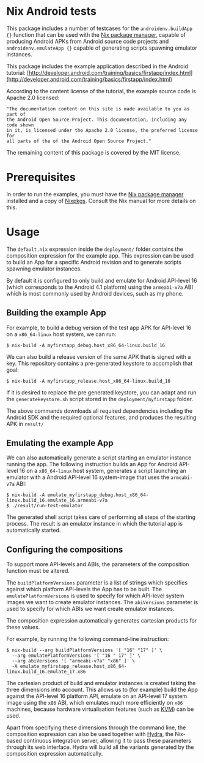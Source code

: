 Nix Android tests
=================
This package includes a number of testcases for the `androidenv.buildApp {}`
function that can be used with the [Nix package manager](http://nixos.org/nix),
capable of producing Android APKs from Android source code projects and
`androidenv.emulateApp {}` capable of generating scripts spawning emulator
instances.

This package includes the example application described in the Android tutorial:
[http://developer.android.com/training/basics/firstapp/index.html](http://developer.android.com/training/basics/firstapp/index.html)

According to the content license of the tutorial, the example source code is
Apache 2.0 licensed:

    "The documentation content on this site is made available to you as part of
    the Android Open Source Project. This documentation, including any code shown
    in it, is licensed under the Apache 2.0 license, the preferred license for
    all parts of the of the Android Open Source Project."

The remaining content of this package is covered by the MIT license.

Prerequisites
=============
In order to run the examples, you must have the [Nix package manager](http://nixos.org/nix)
installed and a copy of [Nixpkgs](http://nixos.org/nixpkgs). Consult the Nix
manual for more details on this.

Usage
=====
The `default.nix` expression inside the `deployment/` folder contains the
composition expression for the example app. This expression can be used to build
an App for a specific Android revision and to generate scripts spawning emulator
instances.

By default it is configured to only build and emulate for Android API-level 16
(which corresponds to the Android 4.1 platform) using the `armeabi-v7a` ABI which
is most commonly used by Android devices, such as my phone.

Building the example App
------------------------
For example, to build a debug version of the test app APK for API-level 16 on
a `x86_64-linux` host system, we can run:

    $ nix-build -A myfirstapp_debug.host_x86_64-linux.build_16

We can also build a release version of the same APK that is signed with a key.
This repository contains a pre-generated keystore to accomplish that goal:

    $ nix-build -A myfirstapp_release.host_x86_64-linux.build_16

If it is desired to replace the pre generated keystore, you can adapt and run the
`generatekeystore.sh` script stored in the `deployment/myfirstapp` folder.

The above commands downloads all required dependencies including the Android SDK
and the required optional features, and produces the resulting APK in `result/`

Emulating the example App
-------------------------
We can also automatically generate a script starting an emulator instance
running the app. The following instruction builds an App for Android API-level 16
on a `x86_64-linux` host system, generates a script launching an emulator with a
Android API-level 16 system-image that uses the `armeabi-v7a` ABI:

    $ nix-build -A emulate_myfirstapp_debug.host_x86_64-linux.build_16.emulate_16.armeabi-v7a
    $ ./result/run-test-emulator

The generated shell script takes care of performing all steps of the starting
process. The result is an emulator instance in which the tutorial app is
automatically started.

Configuring the compositions
----------------------------
To support more API-levels and ABIs, the parameters of the composition function
must be altered.

The `buildPlatformVersions` parameter is a list of strings which specifies
against which platform API-levels the App has to be built. The
`emulatePlatformVersions` is used to specify for which API-level system images we
want to create emulator instances. The `abiVersions` parameter is used to specify
for which ABIs we want create emulator instances.

The composition expression automatically generates cartesian products for these
values.

For example, by running the following command-line instruction:

    $ nix-build --arg buildPlatformVersions '[ "16" "17" ]' \
      --arg emulatePlatformVersions '[ "16 " 17" ]' \
      --arg abiVersions '[ "armeabi-v7a" "x86" ]' \
      -A emulate_myfirstapp_release.host_x86_64-linux.build_16.emulate_17.x86

The cartesian product of build and emulator instances is created taking the three
dimensions into account. This allows us to (for example) build the App against
the API-level 16 platform API, emulate on an API-level 17 system image using the
`x86` ABI, which emulates much more efficiently on `x86` machines, because
hardware virtualisation features (such as [KVM](http://www.linux-kvm.org)) can
be used.

Apart from specifying these dimensions through the command line, the composition
expression can also be used together with [Hydra](http://nixos.org/hydra), the
Nix-based continuous integration server, allowing it to pass these parameters
through its web interface. Hydra will build all the variants generated by the
composition expression automatically.
